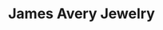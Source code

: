---
title: "James Avery Jewelry"
url: /austin/james-avery-jewelry-w-anderson-lane-ste-c/
shop: jewelry
---